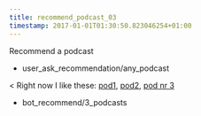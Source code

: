 ```yaml
---
title: recommend_podcast_03
timestamp: 2017-01-01T01:30:50.823046254+01:00
---
```


Recommend a podcast
* user_ask_recommendation/any_podcast

< Right now I like these: [pod1](podcast_title#1), [pod2](podcast_title#2), [pod nr 3](podcast_title#3)
* bot_recommend/3_podcasts
